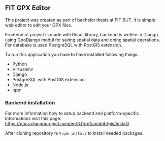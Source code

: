 ## FIT GPX Editor

This project was created as part of bachelor thesis at FIT BUT. It is simple web editor to edit your GPX files.

Frontend of project is made with React library, backend is written in Django using GeoDjango modul for saving spatial data and doing spatial operations. For database is used PostgreSQL with PostGIS extension.

To run this application you have to have installed following things:

- Python
- Virtualenv
- Django
- PostgreSQL with PostGIS extension
- Node.js
- npm

### Backend installation


For more information how to setup backend and platform-specific informations visit this page: <https://docs.djangoproject.com/en/3.0/ref/contrib/gis/install/>.


After cloning repository run `npm install` to install needed packages.
